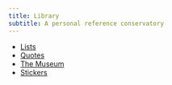 ```yaml
---
title: Library
subtitle: A personal reference conservatory
---
```


- [Lists](lists/)
- [Quotes](quotes/)
- [The Museum](things/)
- [Stickers](brands.html)

